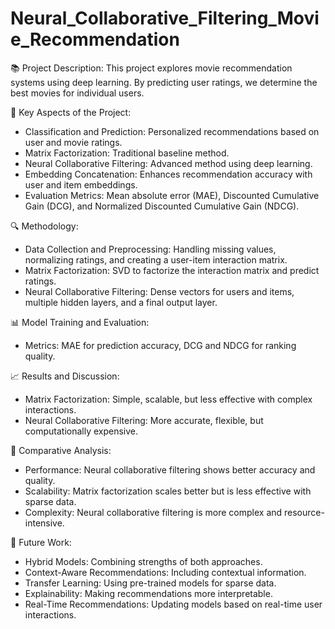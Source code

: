 # Neural_Collaborative_Filtering_Movie_Recommendation

📚 Project Description:
This project explores movie recommendation systems using deep learning. By predicting user ratings, we determine the best movies for individual users. 

🌟 Key Aspects of the Project:
- Classification and Prediction: Personalized recommendations based on user and movie ratings.
- Matrix Factorization: Traditional baseline method.
- Neural Collaborative Filtering: Advanced method using deep learning.
- Embedding Concatenation: Enhances recommendation accuracy with user and item embeddings.
- Evaluation Metrics: Mean absolute error (MAE), Discounted Cumulative Gain (DCG), and Normalized Discounted Cumulative Gain (NDCG).
  
🔍 Methodology:
- Data Collection and Preprocessing: Handling missing values, normalizing ratings, and creating a user-item interaction matrix.
- Matrix Factorization: SVD to factorize the interaction matrix and predict ratings.
- Neural Collaborative Filtering: Dense vectors for users and items, multiple hidden layers, and a final output layer.
  
📊 Model Training and Evaluation:
- Metrics: MAE for prediction accuracy, DCG and NDCG for ranking quality.
  
📈 Results and Discussion:
- Matrix Factorization: Simple, scalable, but less effective with complex interactions.
- Neural Collaborative Filtering: More accurate, flexible, but computationally expensive.
  
🔄 Comparative Analysis:
- Performance: Neural collaborative filtering shows better accuracy and quality.
- Scalability: Matrix factorization scales better but is less effective with sparse data.
- Complexity: Neural collaborative filtering is more complex and resource-intensive.
  
🚀 Future Work:
- Hybrid Models: Combining strengths of both approaches.
- Context-Aware Recommendations: Including contextual information.
- Transfer Learning: Using pre-trained models for sparse data.
- Explainability: Making recommendations more interpretable.
- Real-Time Recommendations: Updating models based on real-time user interactions.
